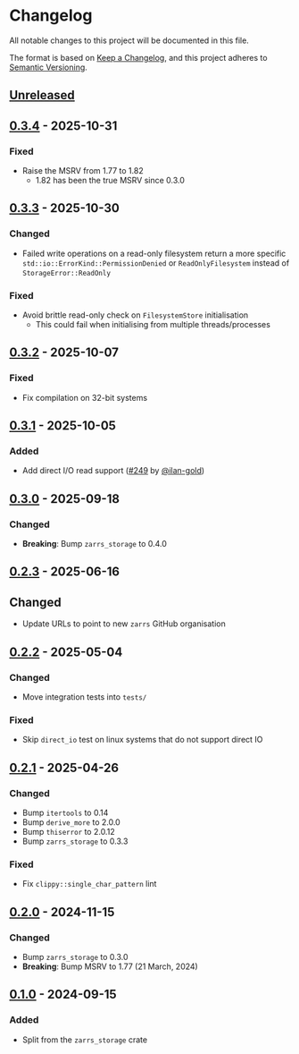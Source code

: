 # Changelog

All notable changes to this project will be documented in this file.

The format is based on [Keep a Changelog](https://keepachangelog.com/en/1.0.0/),
and this project adheres to [Semantic Versioning](https://semver.org/spec/v2.0.0.html).

## [Unreleased]

## [0.3.4] - 2025-10-31

### Fixed
- Raise the MSRV from 1.77 to 1.82
  - 1.82 has been the true MSRV since 0.3.0

## [0.3.3] - 2025-10-30

### Changed
- Failed write operations on a read-only filesystem return a more specific `std::io::ErrorKind::PermissionDenied` or `ReadOnlyFilesystem` instead of `StorageError::ReadOnly`

### Fixed
- Avoid brittle read-only check on `FilesystemStore` initialisation
  - This could fail when initialising from multiple threads/processes

## [0.3.2] - 2025-10-07

### Fixed
- Fix compilation on 32-bit systems

## [0.3.1] - 2025-10-05

### Added
- Add direct I/O read support ([#249] by [@ilan-gold])

[#249]: https://github.com/zarrs/zarrs/pull/249

## [0.3.0] - 2025-09-18

### Changed
- **Breaking**: Bump `zarrs_storage` to 0.4.0

## [0.2.3] - 2025-06-16

## Changed
- Update URLs to point to new `zarrs` GitHub organisation

## [0.2.2] - 2025-05-04

### Changed
- Move integration tests into `tests/`

### Fixed
- Skip `direct_io` test on linux systems that do not support direct IO

## [0.2.1] - 2025-04-26

### Changed
- Bump `itertools` to 0.14
- Bump `derive_more` to 2.0.0
- Bump `thiserror` to 2.0.12
- Bump `zarrs_storage` to 0.3.3

### Fixed
- Fix `clippy::single_char_pattern` lint

## [0.2.0] - 2024-11-15

### Changed
 - Bump `zarrs_storage` to 0.3.0
 - **Breaking**: Bump MSRV to 1.77 (21 March, 2024)

## [0.1.0] - 2024-09-15

### Added
 - Split from the `zarrs_storage` crate

[unreleased]: https://github.com/zarrs/zarrs/compare/zarrs_filesystem-v0.3.4...HEAD
[0.3.4]: https://github.com/LDeakin/zarrs/releases/tag/zarrs_filesystem-v0.3.4
[0.3.3]: https://github.com/LDeakin/zarrs/releases/tag/zarrs_filesystem-v0.3.3
[0.3.2]: https://github.com/LDeakin/zarrs/releases/tag/zarrs_filesystem-v0.3.2
[0.3.1]: https://github.com/LDeakin/zarrs/releases/tag/zarrs_filesystem-v0.3.1
[0.3.0]: https://github.com/LDeakin/zarrs/releases/tag/zarrs_filesystem-v0.3.0
[0.2.3]: https://github.com/LDeakin/zarrs/releases/tag/zarrs_filesystem-v0.2.3
[0.2.2]: https://github.com/LDeakin/zarrs/releases/tag/zarrs_filesystem-v0.2.2
[0.2.1]: https://github.com/LDeakin/zarrs/releases/tag/zarrs_filesystem-v0.2.1
[0.2.0]: https://github.com/LDeakin/zarrs/releases/tag/zarrs_filesystem-v0.2.0
[0.1.0]: https://github.com/LDeakin/zarrs/releases/tag/zarrs_filesystem-v0.1.0

[@ilan-gold]: https://github.com/ilan-gold

